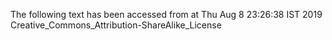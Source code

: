 The following text has been accessed from at Thu Aug 8 23:26:38 IST 2019
Creative_Commons_Attribution-ShareAlike_License
